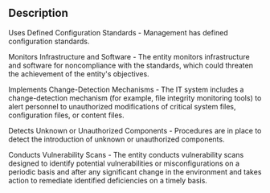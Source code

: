 ## Description

Uses Defined Configuration Standards - Management has defined configuration standards.

Monitors Infrastructure and Software - The entity monitors infrastructure and software for noncompliance with the standards, which could threaten the achievement of the entity's objectives.

Implements Change-Detection Mechanisms - The IT system includes a change-detection mechanism (for example, file integrity monitoring tools) to alert personnel to unauthorized modifications of critical system files, configuration files, or content files.

Detects Unknown or Unauthorized Components - Procedures are in place to detect the introduction of unknown or unauthorized components.

Conducts Vulnerability Scans - The entity conducts vulnerability scans designed to identify potential vulnerabilities or misconfigurations on a periodic basis and after any significant change in the environment and takes action to remediate identified deficiencies on a timely basis.